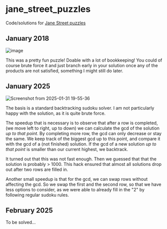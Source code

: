 # jane_street_puzzles
Code/solutions for [Jane Street puzzles](https://www.janestreet.com/puzzles/archive/)

## January 2018
![image](https://github.com/user-attachments/assets/28c4feb5-eee0-44ed-92a1-2b704e79e3aa)

This was a pretty fun puzzle! Doable with a lot of bookkeeping! You could of course brute force
it and just branch early in your solution once any of the products are not satisfied, something I might 
still do later.

## January 2025
![Screenshot from 2025-01-31 19-55-36](https://github.com/user-attachments/assets/f80d0e95-3a3f-4ec4-ac94-83d66a60a726)

The basis is a standard backtracking sudoku solver. 
I am not particularly happy with the solution, as it is quite brute force.

The speedup that is necessary is to observe that after a row is completed, (we move left to right, up to down) we 
can calculate the gcd of the solution _up to that point_. By completing more row, the gcd can only decrease or 
stay the same. We keep track of the biggest gcd up to this point, and compare it with the gcd of a (not finished)
solution. If the gcd of a new solution _up to that point_ is smaller than our current highest, we backtrack.

It turned out that this was not fast enough. Then we guessed that that the solution is probably > 1000. This hack
ensured that almost all solutions drop out after two rows are filled in. 

Another small speedup is that for the gcd, we can swap rows without affecting the gcd. So we swap the first and the 
second row, so that we have less options to consider, as we were able to already fill in the "2" by following
regular sudoku rules.



## February 2025
To be solved...
